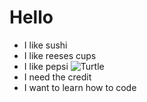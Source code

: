 # Hello
- I like sushi
- I like reeses cups
- I like pepsi
![Turtle](https://images.squarespace-cdn.com/content/v1/5486159de4b074841b303621/1625098587656-RAWMEEYLSLFFNK7J2F5O/WEBimage1.jpg?format=1000w)
- I need the credit
- I want to learn how to code
